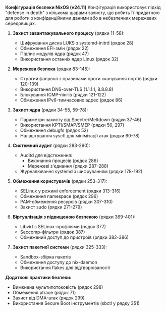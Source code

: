 **Конфігурація безпеки NixOS (v24.11)**
Конфігурація використовує підхід "defense in depth" з кількома шарами захисту, що робить її придатною для роботи з конфіденційними даними або в небезпечних мережевих середовищах.

1. **Захист завантажувального процесу** (рядки 11-58):
   - Шифрування диска LUKS з systemd-initrd (рядок 28)
   - Обмеження EFI-змін (рядок 22)
   - Підпис модулів ядра (рядок 47)
   - Використання останніх ядер Linux (рядок 32)

2. **Мережева безпека** (рядки 83-145):
   - Строгий фаєрвол з правилами проти сканування портів (рядки 120-139)
   - Використання DNS-over-TLS (1.1.1.1, 8.8.8.8)
   - Блокування ICMP-пінгів (рядки 121-122)
   - Обмеження IPv6-тимчасових адрес (рядок 86)

3. **Захист ядра** (рядки 34-55, 59-78):
   - Параметри захисту від Spectre/Meltdown (рядки 37-46)
   - Використання KPTI/SMAP/SMEP (рядки 50, 297)
   - Обмеження debugfs (рядок 52)
   - Налаштування sysctl для мінімізації атак (рядки 60-78)

4. **Системний аудит** (рядки 283-290):
   - Auditd для відстеження:
     - Виконання процесів (рядок 286)
     - Мережеві з'єднання (рядки 287-288)
   - Журналювання systemd з шифруванням (рядки 178-192)

5. **Обмеження користувачів** (рядки 253-317):
   - SELinux у режимі enforcement (рядки 313-316)
   - Обмеження namespace (рядок 296)
   - PAM-обмеження ресурсів (рядки 307-310)
   - Захист sudo (рядки 271-279)

6. **Віртуалізація з підвищеною безпекою** (рядки 369-401):
   - Libvirt з SELinux-профілями (рядок 377)
   - Seccomp-фільтри (рядок 387)
   - Обмежений доступ до пристроїв (рядки 382-386)

7. **Захист пакетної системи** (рядки 325-333):
   - Sandbox-збірка пакетів
   - Обмеження доступу до nix-daemon
   - Використання flakes для відтворюваності

**Додаткові практики безпеки:**
- Вимкнена мультипотоковість (рядок 298)
- Обмеження ptrace (рядок 71)
- Захист від DMA-атак (рядок 299)
- Використання Secure Boot інструментів (sbctl у рядку 351)

